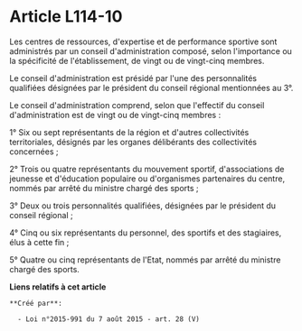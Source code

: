 # Article L114-10

Les centres de ressources, d'expertise et de performance sportive sont administrés par un conseil d'administration composé,
selon l'importance ou la spécificité de l'établissement, de vingt ou de vingt-cinq membres. 

Le conseil d'administration est présidé par l'une des personnalités qualifiées désignées par le président du conseil régional
mentionnées au 3°. 

Le conseil d'administration comprend, selon que l'effectif du conseil d'administration est de vingt ou de vingt-cinq
membres : 

1° Six ou sept représentants de la région et d'autres collectivités territoriales, désignés par les organes délibérants des
collectivités concernées ; 

2° Trois ou quatre représentants du mouvement sportif, d'associations de jeunesse et d'éducation populaire ou d'organismes
partenaires du centre, nommés par arrêté du ministre chargé des sports ; 

3° Deux ou trois personnalités qualifiées, désignées par le président du conseil régional ; 

4° Cinq ou six représentants du personnel, des sportifs et des stagiaires, élus à cette fin ; 

5° Quatre ou cinq représentants de l'Etat, nommés par arrêté du ministre chargé des sports.

**Liens relatifs à cet article**

	**Créé par**:

	  - Loi n°2015-991 du 7 août 2015 - art. 28 (V)
